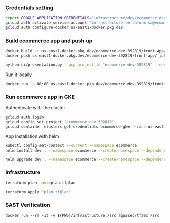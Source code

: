 ### Credentials setting

```bash
export GOOGLE_APPLICATION_CREDENTIALS="infrastructure/dev/ecommerce-dev-392819-dde10994963d.json"
gcloud auth activate-service-account "infrastructure-terraform-sa@ecommerce-dev-392819.iam.gserviceaccount.com" --key-file=$GOOGLE_APPLICATION_CREDENTIALS
gcloud auth configure-docker us-east1-docker.pkg.dev
```

### Build ecommerce app and push up

```bash
docker build -t us-east1-docker.pkg.dev/ecommerce-dev-392819/front-app/flutter-app:0.0.4 .
docker push us-east1-docker.pkg.dev/ecommerce-dev-392819/front-app/flutter-app:0.0.4

```
```bash
python ci/presentation.py --gcp_project_id "ecommerce-dev-392819" --env dev --front_version 0.0.5
```

Run it locally

```bash
docker run -p 80:80 us-east1-docker.pkg.dev/ecommerce-dev-392819/front-app/flutter-app:0.0.1
```

### Run ecommerce app in GKE

Authenticate with the cluster

```bash
gcloud auth login
gcloud config set project "ecommerce-dev-392819"
gcloud container clusters get-credentials ecommerce-gke --zone us-east1
```

App Installation with helm

```bash 
kubectl config set-context --current --namespace ecommerce
helm install dev . --namespace ecommerce --create-namespace --dependency-update --wait --debug
``` 

```bash 
helm upgrade dev . --namespace ecommerce --create-namespace --dependency-update --wait --debug
```

### Infrastructure

```bash
terraform plan -out=plan.tfplan
```

```bash
terraform apply "plan.tfplan"
```

### SAST Verification

```shell
docker run --rm -it -v ${PWD}/infrastructure:/src aquasec/tfsec /src
```